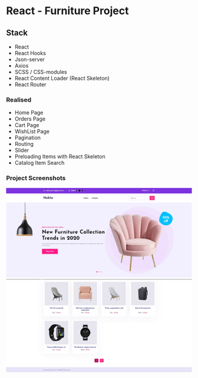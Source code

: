 # React - Furniture Project

## Stack

- React
- React Hooks
- Json-server
- Axios
- SCSS / CSS-modules
- React Content Loader (React Skeleton)
- React Router

### Realised

- Home Page
- Orders Page
- Cart Page
- WishList Page
- Pagination
- Routing
- Slider
- Preloading Items with React Skeleton
- Catalog Item Search

### Project Screenshots

![](https://github.com/callmegrisha/react-furniture/blob/master/public/img/1.jpg)
![](https://github.com/callmegrisha/react-furniture/blob/master/public/img/2.jpg)
